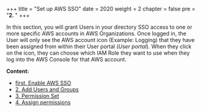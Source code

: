 +++
title = "Set up AWS SSO"
date = 2020
weight = 2
chapter = false
pre = "<b>2. </b>"
+++

In this section, you will grant Users in your directory SSO access to one or more specific AWS accounts in AWS Organizations. Once logged in, the User will only see the AWS account icon (Example: Logging) that they have been assigned from within their User portal (*User portal*). When they click on the icon, they can choose which IAM Role they want to use when they log into the AWS Console for that AWS account.

**Content:**
- [first. Enable AWS SSO](2.1-enable-sso/)
- [2. Add Users and Groups](2.2-add-user-group/)
- [3. Permission Set](2.3-create-permissionset/)
- [4. Assign permissions ](2.4-add-permission/)